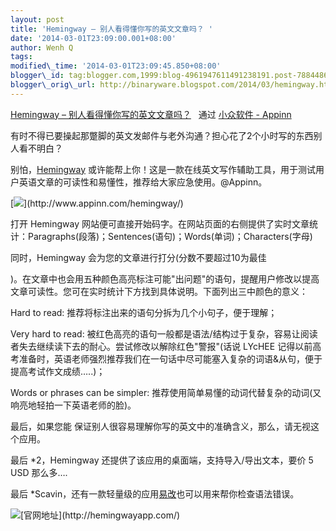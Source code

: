 ```yaml
--- 
layout: post 
title: 'Hemingway – 别人看得懂你写的英文文章吗？ '
date: '2014-03-01T23:09:00.001+08:00' 
author: Wenh Q
tags:
modified\_time: '2014-03-01T23:09:45.850+08:00' 
blogger\_id: tag:blogger.com,1999:blog-4961947611491238191.post-7884486557639279572
blogger\_orig\_url: http://binaryware.blogspot.com/2014/03/hemingway.html
--- 
```

[Hemingway –
别人看得懂你写的英文文章吗？](http://www.appinn.com/hemingway/)   通过
[小众软件 - Appinn](http://www.appinn.com/)





有时不得已要操起那蹩脚的英文发邮件与老外沟通？担心花了2个小时写的东西别人看不明白？



别怕，[Hemingway](http://www.appinn.com/hemingway/)
或许能帮上你！这是一款在线英文写作辅助工具，用于测试用户英语文章的可读性和易懂性，推荐给大家应急使用。@Appinn。



[![](https://images-blogger-opensocial.googleusercontent.com/gadgets/proxy?url=http%3A%2F%2Fimg3.appinn.com%2Fimages%2F201402%2F20140228143529-02-28-2014.png%2Fo&container=blogger&gadget=a&rewriteMime=image%2F*)](http://www.appinn.com/hemingway/)



打开 Hemingway
网站便可直接开始码字。在网站页面的右侧提供了实时文章统计：Paragraphs(段落)；Sentences(语句)；Words(单词)；Characters(字母)



同时，Hemingway 会为您的文章进行打分(分数不要超过10为最佳







)。在文章中也会用五种颜色高亮标注可能"出问题"的语句，提醒用户修改以提高文章可读性。您可在实时统计下方找到具体说明。下面列出三中颜色的意义：





Hard to read: 推荐将标注出来的语句分拆为几个小句子，便于理解；





Very hard to read:
被红色高亮的语句一般都是语法/结构过于复杂，容易让阅读者失去继续读下去的耐心。尝试修改以解除红色"警报"(话说
LYcHEE
记得以前高考准备时，英语老师强烈推荐我们在一句话中尽可能塞入复杂的词语&从句，便于提高考试作文成绩…..)；





Words or phrases can be simpler:
推荐使用简单易懂的动词代替复杂的动词(又响亮地轻拍一下英语老师的脸)。



最后，如果您能
保证别人很容易理解你写的英文中的准确含义，那么，请无视这个应用。



最后
*2，Hemingway 还提供了该应用的桌面端，支持导入/导出文本，要价 5 USD
那么多….



最后
*Scavin，还有一款轻量级的应用[易改](http://www.appinn.com/1gai/)也可以用来帮你检查语法错误。



![](https://images-blogger-opensocial.googleusercontent.com/gadgets/proxy?url=http%3A%2F%2Fimg3.appinn.com%2Fwp-content%2Fdown.gif&container=blogger&gadget=a&rewriteMime=image%2F*)[官网地址](http://hemingwayapp.com/)
